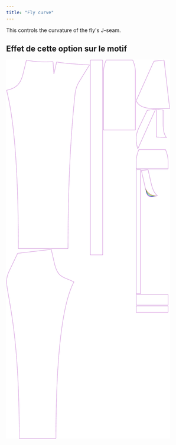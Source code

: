 ```yaml
---
title: "Fly curve"
---
```


This controls the curvature of the fly's J-seam.

## Effet de cette option sur le motif

![This image shows the effect of this option by superimposing several variants that have a different value for this option](charlie_flycurve_sample.svg "Effect of this option on the pattern")
